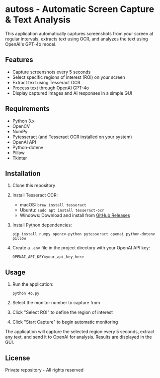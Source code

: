 # autoss - Automatic Screen Capture & Text Analysis

This application automatically captures screenshots from your screen at regular intervals, extracts text using OCR, and analyzes the text using OpenAI's GPT-4o model.

## Features

- Capture screenshots every 5 seconds
- Select specific regions of interest (ROI) on your screen
- Extract text using Tesseract OCR
- Process text through OpenAI GPT-4o
- Display captured images and AI responses in a simple GUI

## Requirements

- Python 3.x
- OpenCV
- NumPy
- Pytesseract (and Tesseract OCR installed on your system)
- OpenAI API
- Python-dotenv
- Pillow
- Tkinter

## Installation

1. Clone this repository
2. Install Tesseract OCR:
   - macOS: `brew install tesseract`
   - Ubuntu: `sudo apt install tesseract-ocr`
   - Windows: Download and install from [GitHub Releases](https://github.com/UB-Mannheim/tesseract/wiki)

3. Install Python dependencies:
   ```
   pip install numpy opencv-python pytesseract openai python-dotenv pillow
   ```

4. Create a `.env` file in the project directory with your OpenAI API key:
   ```
   OPENAI_API_KEY=your_api_key_here
   ```

## Usage

1. Run the application:
   ```
   python 4o.py
   ```

2. Select the monitor number to capture from
3. Click "Select ROI" to define the region of interest
4. Click "Start Capture" to begin automatic monitoring

The application will capture the selected region every 5 seconds, extract any text, and send it to OpenAI for analysis. Results are displayed in the GUI.

## License

Private repository - All rights reserved

